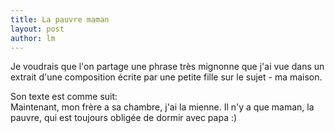 ```yaml
---
title: La pauvre maman 
layout: post
author: lm
---
```

<p>Je voudrais que l'on partage une phrase très mignonne que j'ai vue dans un extrait d'une composition écrite par une petite fille sur le sujet - ma maison.</p>
<p>Son texte est comme suit:<br />
Maintenant, mon frère a sa chambre, j'ai la mienne. Il n'y a que maman, la pauvre, qui est toujours obligée de dormir avec papa :)</p>

